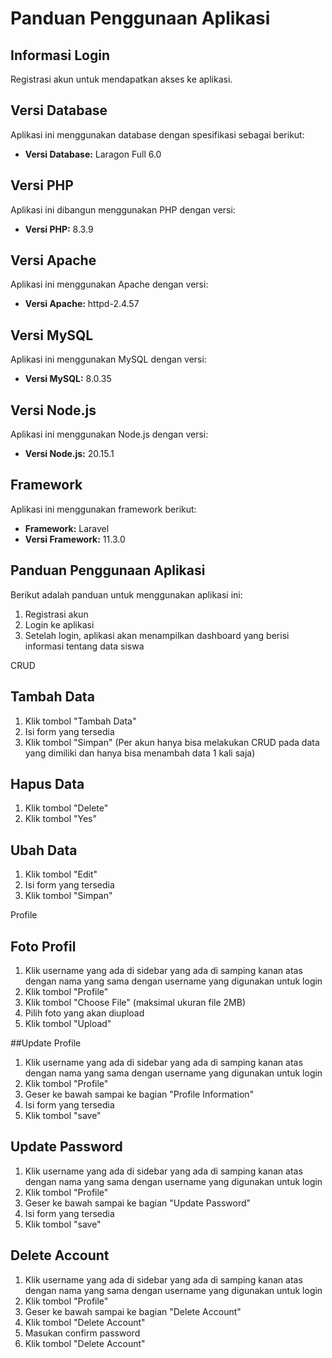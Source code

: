 # Panduan Penggunaan Aplikasi

## Informasi Login
Registrasi akun untuk mendapatkan akses ke aplikasi.


## Versi Database
Aplikasi ini menggunakan database dengan spesifikasi sebagai berikut:
- **Versi Database:** Laragon Full 6.0

## Versi PHP
Aplikasi ini dibangun menggunakan PHP dengan versi:
- **Versi PHP:** 8.3.9

## Versi Apache
Aplikasi ini menggunakan Apache dengan versi:
- **Versi Apache:** httpd-2.4.57

## Versi MySQL
Aplikasi ini menggunakan MySQL dengan versi:
- **Versi MySQL:** 8.0.35

## Versi Node.js
Aplikasi ini menggunakan Node.js dengan versi:
- **Versi Node.js:** 20.15.1

## Framework
Aplikasi ini menggunakan framework berikut:
- **Framework:** Laravel
- **Versi Framework:** 11.3.0

## Panduan Penggunaan Aplikasi
Berikut adalah panduan untuk menggunakan aplikasi ini:
1. Registrasi akun
2. Login ke aplikasi
3. Setelah login, aplikasi akan menampilkan dashboard yang berisi informasi tentang data siswa

CRUD
## Tambah Data
1. Klik tombol "Tambah Data"
2. Isi form yang tersedia
3. Klik tombol "Simpan"
(Per akun hanya bisa melakukan CRUD pada data yang dimiliki dan hanya bisa menambah data 1 kali saja)

## Hapus Data
1. Klik tombol "Delete"
2. Klik tombol "Yes"

## Ubah Data
1. Klik tombol "Edit"
2. Isi form yang tersedia
3. Klik tombol "Simpan"

Profile
## Foto Profil
1. Klik username yang ada di sidebar yang ada di samping kanan atas dengan nama yang sama dengan username yang digunakan untuk login
2. Klik tombol "Profile"
3. Klik tombol "Choose File" (maksimal ukuran file 2MB)
4. Pilih foto yang akan diupload
5. Klik tombol "Upload"

##Update Profile
1. Klik username yang ada di sidebar yang ada di samping kanan atas dengan nama yang sama dengan username yang digunakan untuk login
2. Klik tombol "Profile"
3. Geser ke bawah sampai ke bagian "Profile Information"
4. Isi form yang tersedia
5. Klik tombol "save"

## Update Password
1. Klik username yang ada di sidebar yang ada di samping kanan atas dengan nama yang sama dengan username yang digunakan untuk login
2. Klik tombol "Profile"
3. Geser ke bawah sampai ke bagian "Update Password"
4. Isi form yang tersedia
5. Klik tombol "save"

## Delete Account
1. Klik username yang ada di sidebar yang ada di samping kanan atas dengan nama yang sama dengan username yang digunakan untuk login
2. Klik tombol "Profile"
3. Geser ke bawah sampai ke bagian "Delete Account"
4. Klik tombol "Delete Account"
5. Masukan confirm password
6. Klik tombol "Delete Account"
